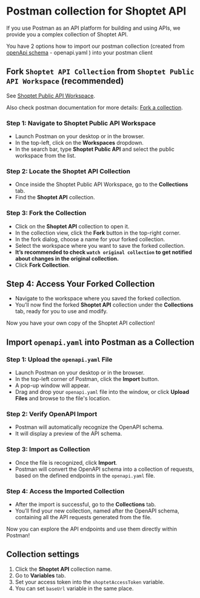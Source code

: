 # Postman collection for Shoptet API

If you use Postman as an API platform for building and using APIs, we provide you a complex collection of Shoptet API.

You have 2 options how to import our postman collection (created from [openApi schema](https://swagger.io/specification/) - openapi.yaml ) into your postman client

## Fork `Shoptet API Collection` from `Shoptet Public API Workspace` (recommended)

See [Shoptet Public API Workspace](https://www.postman.com/orange-rocket-771692/shoptet-public-api-workspace).

Also check postman documentation for more details: [Fork a collection](https://learning.postman.com/docs/collaborating-in-postman/forking-collections/).

### Step 1: Navigate to Shoptet Public API Workspace
- Launch Postman on your desktop or in the browser.
- In the top-left, click on the **Workspaces** dropdown.
- In the search bar, type **Shoptet Public API** and select the public workspace from the list.

### Step 2: Locate the Shoptet API Collection
- Once inside the Shoptet Public API Workspace, go to the **Collections** tab.
- Find the **Shoptet API** collection.

### Step 3: Fork the Collection
- Click on the **Shoptet API** collection to open it.
- In the collection view, click the **Fork** button in the top-right corner.
- In the fork dialog, choose a name for your forked collection.
- Select the workspace where you want to save the forked collection.
- **It’s recommended to check `watch original collection` to get notified about changes in the original collection.**
- Click **Fork Collection**.

## Step 4: Access Your Forked Collection
- Navigate to the workspace where you saved the forked collection.
- You’ll now find the forked **Shoptet API** collection under the **Collections** tab, ready for you to use and modify.

Now you have your own copy of the Shoptet API collection!

## Import `openapi.yaml` into Postman as a Collection

### Step 1: Upload the `openapi.yaml` File
- Launch Postman on your desktop or in the browser.
- In the top-left corner of Postman, click the **Import** button.
- A pop-up window will appear.
- Drag and drop your `openapi.yaml` file into the window, or click **Upload Files** and browse to the file's location.

### Step 2: Verify OpenAPI Import
- Postman will automatically recognize the OpenAPI schema.
- It will display a preview of the API schema.

### Step 3: Import as Collection
- Once the file is recognized, click **Import**.
- Postman will convert the OpenAPI schema into a collection of requests, based on the defined endpoints in the `openapi.yaml` file.

### Step 4: Access the Imported Collection
- After the import is successful, go to the **Collections** tab.
- You’ll find your new collection, named after the OpenAPI schema, containing all the API requests generated from the file.



Now you can explore the API endpoints and use them directly within Postman!

## Collection settings

1. Click the **Shoptet API** collection name.
2. Go to **Variables** tab.
3. Set your access token into the `shoptetAccessToken` variable.
4. You can set `baseUrl` variable in the same place.

